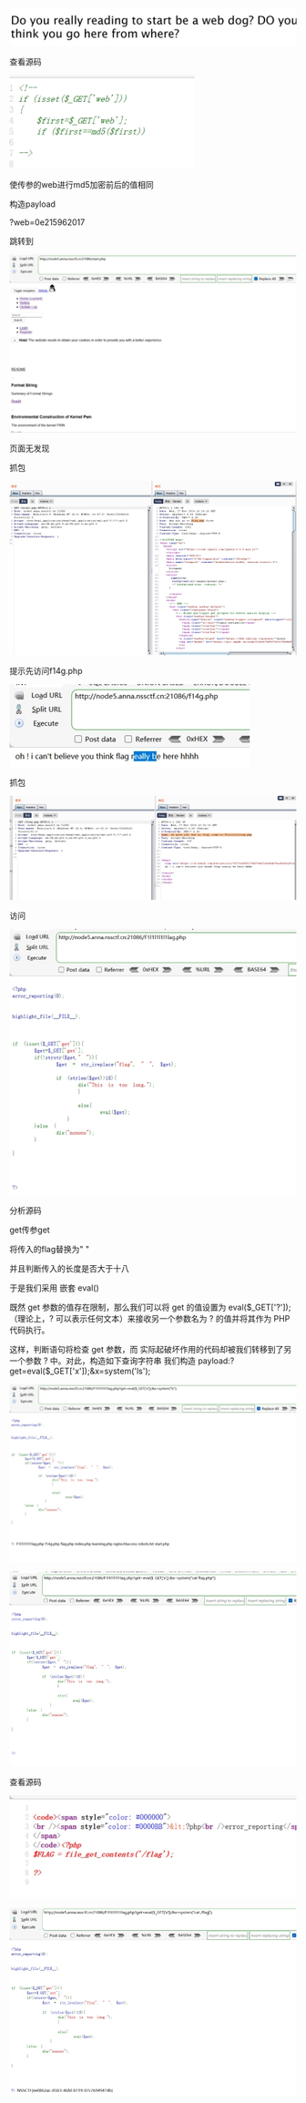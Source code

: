 ![img](./assets/wps387.jpg)

查看源码

![img](./assets/wps388.jpg) 

 

使传参的web进行md5加密前后的值相同

构造payload

?web=0e215962017

跳转到

 

![img](./assets/wps389.jpg) 

页面无发现

抓包

![img](./assets/wps390.jpg) 

提示先访问f14g.php

![img](./assets/wps391.jpg) 

抓包

![img](./assets/wps392.jpg) 

访问

![img](./assets/wps393.jpg) 

 

分析源码

get传参get

将传入的flag替换为" "

 

并且判断传入的长度是否大于十八

 

于是我们采用 嵌套 eval() 

既然 get 参数的值存在限制，那么我们可以将 get 的值设置为 eval($_GET['?']); （理论上，? 可以表示任何文本）来接收另一个参数名为 ? 的值并将其作为 PHP 代码执行。

这样，判断语句将检查 get 参数，而 实际起破坏作用的代码却被我们转移到了另一个参数 ? 中。对此，构造如下查询字符串 我们构造 payload:?get=eval($_GET['x']);&x=system('ls');

![img](./assets/wps394.jpg) 

![img](./assets/wps395.jpg) 

查看源码

![img](./assets/wps396.jpg) 

 

![img](./assets/wps397.jpg) 

 

 